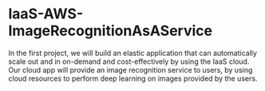 # laaS-AWS-ImageRecognitionAsAService
In the first project, we will build an elastic application that can automatically scale out and in on-demand and cost-effectively by using the IaaS cloud. Our cloud app will provide an image recognition service to users, by using cloud resources to perform deep learning on images provided by the users. 
